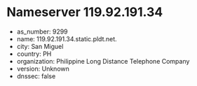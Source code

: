 # Nameserver 119.92.191.34

* as_number: 9299
* name: 119.92.191.34.static.pldt.net.
* city: San Miguel
* country: PH
* organization: Philippine Long Distance Telephone Company
* version: Unknown
* dnssec: false
